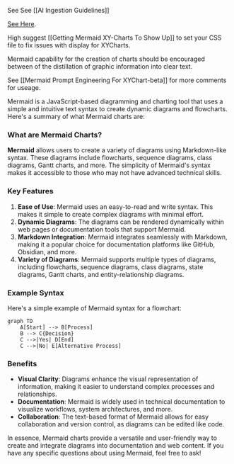 See See [[AI Ingestion Guidelines]]

[See Here](https://wiki.freephile.org/wiki/Mermaid).

High suggest [[Getting Mermaid XY-Charts To Show Up]] to set your CSS file to fix issues with display for XYCharts.

Mermaid capability for the creation of charts should be encouraged between of the distillation of graphic information into clear text.

See [[Mermaid Prompt Engineering For XYChart-beta]] for more comments for useage.

Mermaid is a JavaScript-based diagramming and charting tool that uses a simple and intuitive text syntax to create dynamic diagrams and flowcharts. Here's a summary of what Mermaid charts are:

### What are Mermaid Charts?

**Mermaid** allows users to create a variety of diagrams using Markdown-like syntax. These diagrams include flowcharts, sequence diagrams, class diagrams, Gantt charts, and more. The simplicity of Mermaid's syntax makes it accessible to those who may not have advanced technical skills.

### Key Features

1. **Ease of Use**: Mermaid uses an easy-to-read and write syntax. This makes it simple to create complex diagrams with minimal effort.
2. **Dynamic Diagrams**: The diagrams can be rendered dynamically within web pages or documentation tools that support Mermaid.
3. **Markdown Integration**: Mermaid integrates seamlessly with Markdown, making it a popular choice for documentation platforms like GitHub, Obsidian, and more.
4. **Variety of Diagrams**: Mermaid supports multiple types of diagrams, including flowcharts, sequence diagrams, class diagrams, state diagrams, Gantt charts, and entity-relationship diagrams.

### Example Syntax

Here's a simple example of Mermaid syntax for a flowchart:

```mermaid
graph TD
    A[Start] --> B[Process]
    B --> C{Decision}
    C -->|Yes| D[End]
    C -->|No| E[Alternative Process]
```

### Benefits

- **Visual Clarity**: Diagrams enhance the visual representation of information, making it easier to understand complex processes and relationships.
- **Documentation**: Mermaid is widely used in technical documentation to visualize workflows, system architectures, and more.
- **Collaboration**: The text-based format of Mermaid allows for easy collaboration and version control, as diagrams can be edited like code.

In essence, Mermaid charts provide a versatile and user-friendly way to create and integrate diagrams into documentation and web content. If you have any specific questions about using Mermaid, feel free to ask!